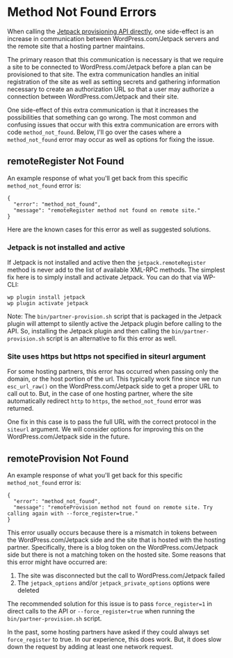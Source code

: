 # Method Not Found Errors

When calling the [Jetpack provisioning API directly](plan-provisioning-direct-api.md), one side-effect is an increase in communication between WordPress.com/Jetpack servers and the remote site that a hosting partner maintains.

The primary reason that this communication is necessary is that we require a site to be connected to WordPress.com/Jetpack before a plan can be provisioned to that site. The extra communication handles an initial registration of the site as well as setting secrets and gathering information necessary to create an authorization URL so that a user may authorize a connection between WordPress.com/Jetpack and their site.

One side-effect of this extra communication is that it increases the possibilities that something can go wrong. The most common and confusing issues that occur with this extra communication are errors with code `method_not_found`. Below, I'll go over the cases where a `method_not_found` error may occur as well as options for fixing the issue.

## remoteRegister Not Found

An example response of what you'll get back from this specific `method_not_found` error is:

```
{
  "error": "method_not_found",
  "message": "remoteRegister method not found on remote site."
}
```

Here are the known cases for this error as well as suggested solutions.

### Jetpack is not installed and active

If Jetpack is not installed and active then the `jetpack.remoteRegister` method is never add to the list of available XML-RPC methods. The simplest fix here is to simply install and activate Jetpack. You can do that via WP-CLI:

```
wp plugin install jetpack
wp plugin activate jetpack
```

Note: The `bin/partner-provision.sh` script that is packaged in the Jetpack plugin will attempt to silently active the Jetpack plugin before calling to the API. So, installing the Jetpack plugin and then calling the `bin/partner-provision.sh` script is an alternative to fix this error as well.

### Site uses https but https not specified in siteurl argument

For some hosting partners, this error has occurred when passing only the domain, or the host portion of the url. This typically work fine since we run `esc_url_raw()` on the WordPress.com/Jetpack side to get a proper URL to call out to. But, in the case of one hosting partner, where the site automatically redirect `http` to `https`, the `method_not_found` error was returned.

One fix in this case is to pass the full URL with the correct protocol in the `siteurl` argument. We will consider options for improving this on the WordPress.com/Jetpack side in the future.

## remoteProvision Not Found


An example response of what you'll get back for this specific `method_not_found` error is:

```
{
  "error": "method_not_found",
  "message": "remoteProvision method not found on remote site. Try calling again with --force_register=true."
}
```

This error usually occurs because there is a mismatch in tokens between the WordPress.com/Jetpack side and the site that is hosted with the hosting partner. Specifically, there is a blog token on the WordPress.com/Jetpack side but there is not a matching token on the hosted site. Some reasons that this error might have occurred are:

1. The site was disconnected but the call to WordPress.com/Jetpack failed
1. The `jetpack_options` and/or `jetpack_private_options` options were deleted

The recommended solution for this issue is to pass `force_register=1` in direct calls to the API or `--force_register=true` when running the `bin/partner-provision.sh` script.

In the past, some hosting partners have asked if they could always set `force_register` to true. In our experience, this does work. But, it does slow down the request by adding at least one network request.
